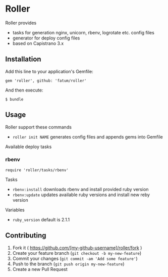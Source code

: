 # Roller

Roller provides

* tasks for generation nginx, unicorn, rbenv, logrotate etc. config files
* generator for deploy config files
* based on Capistrano 3.x

## Installation

Add this line to your application's Gemfile:

    gem 'roller', github: 'fatum/roller'

And then execute:

    $ bundle

## Usage

Roller support these commands

* `roller init NAME` generates config files and appends gems into Gemfile

Available deploy tasks

### rbenv

`require 'roller/tasks/rbenv'`

Tasks

* `rbenv:install` downloads rbenv and install provided ruby version
* `rbenv:update` updates available ruby versions and install new reby version

Variables

* `ruby_version` default is 2.1.1

## Contributing

1. Fork it ( https://github.com/[my-github-username]/roller/fork )
2. Create your feature branch (`git checkout -b my-new-feature`)
3. Commit your changes (`git commit -am 'Add some feature'`)
4. Push to the branch (`git push origin my-new-feature`)
5. Create a new Pull Request
